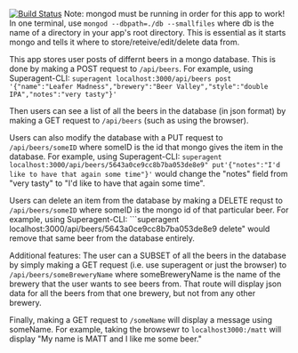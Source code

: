 [![Build Status](https://travis-ci.org/craigaaroncampbell/angularapp.svg?branch=master)](https://travis-ci.org/craigaaroncampbell/angularapp)
Note: mongod must be running in order for this app to work! In one terminal, use ```mongod --dbpath=./db --smallfiles```  where db is the name of a directory in your app's root directory.  This is essential as it starts mongo and tells it where to store/reteive/edit/delete data from.

This app stores user posts of differnt beers in a mongo database. This is done by making a POST request to ```/api/beers```. For example, using Superagent-CLI: ```superagent localhost:3000/api/beers post '{"name":"Leafer Madness","brewery":"Beer Valley","style":"double IPA","notes":"very tasty"}'```

Then users can see a list of all the beers in the database (in json format) by making a GET request to ```/api/beers```  (such as using the browser).

Users can also modify the database with a PUT request to ```/api/beers/someID``` where someID is the id that mongo gives the item in the database. For example, using Superagent-CLI: ```superagent localhost:3000/api/beers/5643a0ce9cc8b7ba053de8e9" put'{"notes":"I'd like to have that again some time"}'```  would change the "notes" field from "very tasty" to "I'd like to have that again some time".

Users can delete an item from the database by making a DELETE requst to ```/api/beers/someID``` where someID is the mongo id of that particular beer. For example, using Superagent-CLI: ```superagent localhost:3000/api/beers/5643a0ce9cc8b7ba053de8e9 delete"  would remove that same beer from the database entirely.

Additional features: The user can a SUBSET of all the beers in the database by simply making a GET request (i.e. use superagent or just the browser) to ```/api/beers/someBreweryName``` where someBreweryName is  the name of the brewery that the user wants to see beers from.  That route will display json data for all the beers from that one brewery, but not from any other brewery.

Finally, making a GET request to ```/someName``` will display a message using someName.  For example, taking the browsewr to ```localhost3000:/matt``` will display "My name is MATT and I like me some beer."
